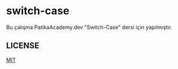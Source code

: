 ﻿# switch-case

Bu çalışma PatikaAcademy.dev "Switch-Case" dersi için yapılmıştır.

## LICENSE

[MIT](https://github.com/vahdetsavci/switch-case/blob/main/LICENSE)

